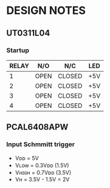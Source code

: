 # DESIGN NOTES

## UT0311L04

### Startup

| RELAY | N/O     | N/C    | LED |
|-------|---------|--------|-----|
| 1     | OPEN    | CLOSED | +5V |
| 2     | OPEN    | CLOSED | +5V |
| 3     | OPEN    | CLOSED | +5V |
| 4     | OPEN    | CLOSED | +5V |


## PCAL6408APW

### Input Schmmitt trigger
- Vᴅᴅ   = 5V
- Vʟᴏᴡ  = 0.3Vᴅᴅ (1.5V)
- Vʜɪɢʜ = 0.7Vᴅᴅ (3.5V)
- Vʜ    = 3.5V - 1.5V = 2V

